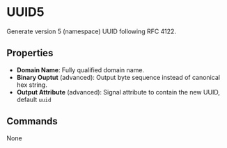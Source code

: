 UUID5
=======
Generate version 5 (namespace) UUID following RFC 4122.

Properties
----------
- **Domain Name**: Fully qualified domain name.
- **Binary Ouptut** (advanced): Output byte sequence instead of canonical hex string.
- **Output Attribute** (advanced): Signal attribute to contain the new UUID, default `uuid`

Commands
--------
None
